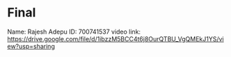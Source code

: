 # Final
Name: Rajesh Adepu
ID: 700741537
video link: https://drive.google.com/file/d/1ibzzM5BCC4t6j8OurQTBU_VgQMEkJ1YS/view?usp=sharing
